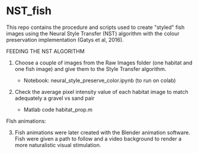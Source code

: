 # NST_fish
This repo contains the procedure and scripts used to create "styled" fish images using the Neural Style Transfer (NST) algorithm with the colour preservation implementation (Gatys et al, 2016). 


FEEDING THE NST ALGORITHM <br>

1. Choose a couple of images from the Raw Images folder (one habitat and one fish image) and give them to the Style Transfer algorithm.
	- Notebook: neural_style_preserve_color.ipynb (to run on colab)

2. Check the average pixel intensity value of each habitat image to match adequately a gravel vs sand pair
	- Matlab code habitat_prop.m

FIsh animations: <br>

3. Fish animations were later created with the Blender animation software. Fish were given a path to follow and a video background to render a more naturalistic visual stimulation.  	
